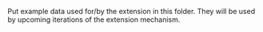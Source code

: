 Put example data used for/by the extension in this folder. They will be used
by upcoming iterations of the extension mechanism.